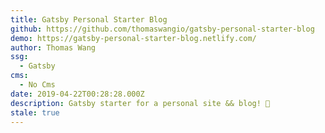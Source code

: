 ```yaml
---
title: Gatsby Personal Starter Blog
github: https://github.com/thomaswangio/gatsby-personal-starter-blog
demo: https://gatsby-personal-starter-blog.netlify.com/
author: Thomas Wang
ssg:
  - Gatsby
cms:
  - No Cms
date: 2019-04-22T00:28:28.000Z
description: Gatsby starter for a personal site && blog! 🐶
stale: true
---
```

